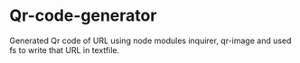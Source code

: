 # Qr-code-generator
Generated Qr code of URL using node modules  inquirer, qr-image and used fs to write that URL  in  textfile.

